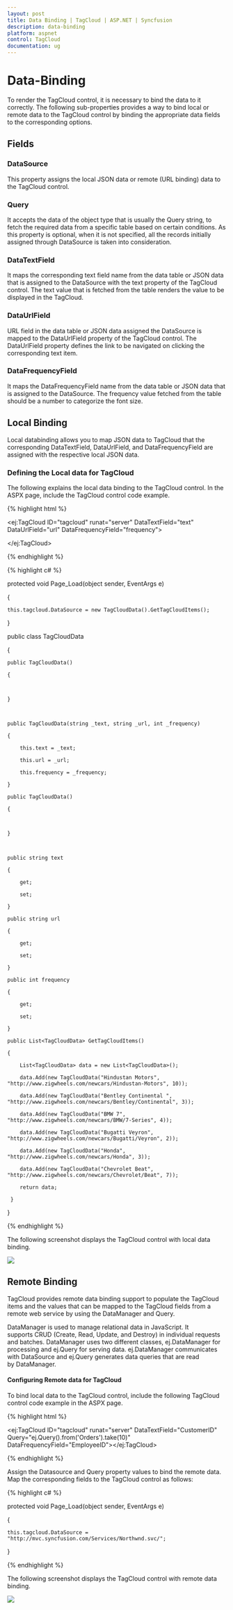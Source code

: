 ```yaml
---
layout: post
title: Data Binding | TagCloud | ASP.NET | Syncfusion
description: data-binding
platform: aspnet
control: TagCloud
documentation: ug
---
```


# Data-Binding

To render the TagCloud control, it is necessary to bind the data to it correctly. The following sub-properties provides a way to bind local or remote data to the TagCloud control by binding the appropriate data fields to the corresponding options.

## Fields 

### DataSource 

This property assigns the local JSON data or remote (URL binding) data to the TagCloud control.

### Query 

It accepts the data of the object type that is usually the Query string, to fetch the required data from a specific table based on certain conditions. As this property is optional, when it is not specified, all the records initially assigned through DataSource is taken into consideration.

### DataTextField

It maps the corresponding text field name from the data table or JSON data that is assigned to the DataSource with the text property of the TagCloud control. The text value that is fetched from the table renders the value to be displayed in the TagCloud.

### DataUrlField

URL field in the data table or JSON data assigned the DataSource is mapped to the DataUrlField property of the TagCloud control. The DataUrlField property defines the link to be navigated on clicking the corresponding text item.

### DataFrequencyField

It maps the DataFrequencyField name from the data table or JSON data that is assigned to the DataSource. The frequency value fetched from the table should be a number to categorize the font size.

## Local Binding

Local databinding allows you to map JSON data to TagCloud that the corresponding DataTextField, DataUrlField, and DataFrequencyField are assigned with the respective local JSON data.

### Defining the Local data for TagCloud

The following explains the local data binding to the TagCloud control. In the ASPX page, include the TagCloud control code 
example.

{% highlight html %}

<ej:TagCloud ID="tagcloud" runat="server" DataTextField="text" DataUrlField="url" DataFrequencyField="frequency">
 
</ej:TagCloud> 

{% endhighlight %}

{% highlight c# %}

protected void Page_Load(object sender, EventArgs e)

{

	this.tagcloud.DataSource = new TagCloudData().GetTagCloudItems();           

}

public class TagCloudData

{

	public TagCloudData()

	{



	}



	public TagCloudData(string _text, string _url, int _frequency)

	{

		this.text = _text;

		this.url = _url;

		this.frequency = _frequency;

	}

	public TagCloudData()

	{



	}



	public string text

	{

		get;

		set;

	}

	public string url

	{

		get;

		set;

	}

	public int frequency

	{

		get;

		set;

	}

	public List<TagCloudData> GetTagCloudItems()

	{

		List<TagCloudData> data = new List<TagCloudData>();

		data.Add(new TagCloudData("Hindustan Motors", "http://www.zigwheels.com/newcars/Hindustan-Motors", 10));

		data.Add(new TagCloudData("Bentley Continental ", "http://www.zigwheels.com/newcars/Bentley/Continental", 3));

		data.Add(new TagCloudData("BMW 7", "http://www.zigwheels.com/newcars/BMW/7-Series", 4));

		data.Add(new TagCloudData("Bugatti Veyron", "http://www.zigwheels.com/newcars/Bugatti/Veyron", 2));

		data.Add(new TagCloudData("Honda", "http://www.zigwheels.com/newcars/Honda", 3));

		data.Add(new TagCloudData("Chevrolet Beat", "http://www.zigwheels.com/newcars/Chevrolet/Beat", 7));

		return data;

	 }

}    

{% endhighlight %}



The following screenshot displays the TagCloud control with local data binding.
 
![](Data-Binding_images/Data-Binding_img1.png) 

## Remote Binding

TagCloud provides remote data binding support to populate the TagCloud items and the values that can be mapped to the TagCloud fields from a remote web service by using the DataManager and Query. 

DataManager is used to manage relational data in JavaScript. It supports CRUD (Create, Read, Update, and Destroy) in individual requests and batches. DataManager uses two different classes, ej.DataManager for processing and ej.Query for serving data. ej.DataManager communicates with DataSource and ej.Query generates data queries that are read by DataManager.

#### Configuring Remote data for TagCloud

To bind local data to the TagCloud control, include the following TagCloud control code example in the ASPX page. 


{% highlight html %}

<ej:TagCloud ID="tagcloud" runat="server" DataTextField="CustomerID" Query="ej.Query().from('Orders').take(10)" DataFrequencyField="EmployeeID"></ej:TagCloud>

{% endhighlight %}


Assign the Datasource and Query property values to bind the remote data. Map the corresponding fields to the TagCloud control as follows:

{% highlight c# %}

protected void Page_Load(object sender, EventArgs e)

{

	this.tagcloud.DataSource = "http://mvc.syncfusion.com/Services/Northwnd.svc/";

}

{% endhighlight %}



The following screenshot displays the TagCloud control with remote data binding.

![](Data-Binding_images/Data-Binding_img2.png) 